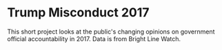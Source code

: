 # Trump Misconduct 2017

This short project looks at the public's changing opinions on government official accountability in 2017. 
Data is from Bright Line Watch. 
